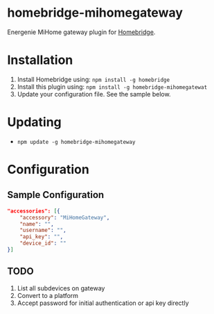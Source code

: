 # homebridge-mihomegateway

Energenie MiHome gateway plugin for [Homebridge](https://github.com/nfarina/homebridge).

# Installation

1. Install Homebridge using: `npm install -g homebridge`
2. Install this plugin using: `npm install -g homebridge-mihomegatewat`
3. Update your configuration file. See the sample below.

# Updating

- `npm update -g homebridge-mihomegateway`

# Configuration

## Sample Configuration

```json
"accessories": [{
    "accessory": "MiHomeGateway",
    "name": "",
    "username": "",
    "api_key": "",
    "device_id": ""
}]
```

## TODO
1. List all subdevices on gateway
1. Convert to a platform
2. Accept password for initial authentication or api key directly
